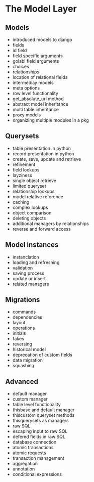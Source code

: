 <!-- bg=white fg=black -->

# The Model Layer

## Models

- introduced models to django
- fields
- id field
- field specific arguments
- golabl field arguments
- choices
- relationships
- location of relational fields
- intermediay models
- meta options
- row level functionality
- get_absolute_url method
- abstract model inheritance
- multi table inheritance
- proxy models
- organizing multiple modules in a pkg

## Querysets

- table presentation in python
- record presentation in python
- create, save, update and retrieve
- refinement
- field lookups
- layziness
- single object retrieve
- limited queryset
- relationship lookups
- model relative reference
- caching
- complex lookups
- object comparison
- deleting objects
- additional managers by relationships
- reverse and forward access

## Model instances

- instanciation
- loading and refreshing
- validation
- saving process
- update or insert
- related managers

## Migrations

- commands
- dependencies
- layout
- operations
- initials
- fakes
- reversing
- historical model
- deprecation of custom fields
- data migration
- squashing

## Advanced

- default manager
- custom manager
- table level functionality
- thisbase and default manager
- thiscustom queryset methods
- thisquerysets as managers
- raw SQL
- escaping input to raw SQL
- defered fields in raw SQL
- database connection
- atomic transactions
- atomic requests
- transaction management
- aggregation
- annotation
- conditional expressions
